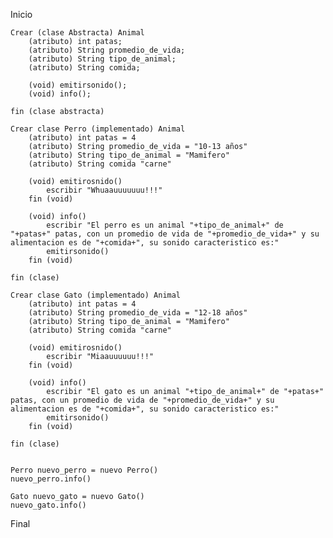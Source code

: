 Inicio

    Crear (clase Abstracta) Animal
        (atributo) int patas;
        (atributo) String promedio_de_vida;
        (atributo) String tipo_de_animal;
        (atributo) String comida;

        (void) emitirsonido();
        (void) info();
    
    fin (clase abstracta)

    Crear clase Perro (implementado) Animal
        (atributo) int patas = 4
        (atributo) String promedio_de_vida = "10-13 años"
        (atributo) String tipo_de_animal = "Mamifero"
        (atributo) String comida "carne"

        (void) emitirosnido()
            escribir "Whuaauuuuuuu!!!"
        fin (void)

        (void) info()
            escribir "El perro es un animal "+tipo_de_animal+" de "+patas+" patas, con un promedio de vida de "+promedio_de_vida+" y su alimentacion es de "+comida+", su sonido caracteristico es:"
            emitirsonido()
        fin (void)

    fin (clase)

    Crear clase Gato (implementado) Animal
        (atributo) int patas = 4
        (atributo) String promedio_de_vida = "12-18 años"
        (atributo) String tipo_de_animal = "Mamifero"
        (atributo) String comida "carne"

        (void) emitirosnido()
            escribir "Miaauuuuuu!!!"
        fin (void)

        (void) info()
            escribir "El gato es un animal "+tipo_de_animal+" de "+patas+" patas, con un promedio de vida de "+promedio_de_vida+" y su alimentacion es de "+comida+", su sonido caracteristico es:"
            emitirsonido()
        fin (void)

    fin (clase)

    
    Perro nuevo_perro = nuevo Perro()
    nuevo_perro.info()

    Gato nuevo_gato = nuevo Gato()
    nuevo_gato.info()


Final